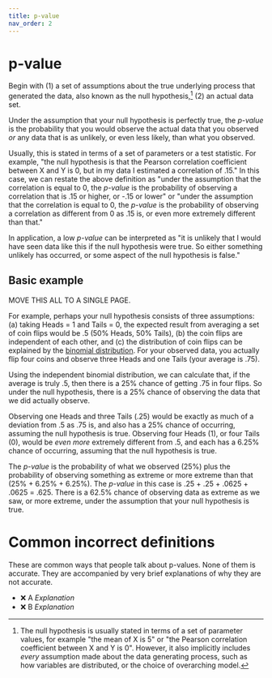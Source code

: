 ```yaml
---
title: p-value
nav_order: 2
---
```


# p-value

Begin with (1) a set of assumptions about the true underlying process that generated the data, also known as the null hypothesis,[^1] (2) an actual data set.

Under the assumption that your null hypothesis is perfectly true, the *p-value* is the probability that you would observe the actual data that you observed *or* any data that is as unlikely, or even less likely, than what you observed.

Usually, this is stated in terms of a set of parameters or a test statistic. For example, "the null hypothesis is that the Pearson correlation coefficient between X and Y is 0, but in my data I estimated a correlation of .15." In this case, we can restate the above definition as "under the assumption that the correlation is equal to 0, the *p-value* is the probability of observing a correlation that is .15 or higher, or -.15 or lower" or "under the assumption that the correlation is equal to 0, the *p-value* is the probability of observing a correlation as different from 0 as .15 is, or even more extremely different than that."

In application, a low *p-value* can be interpreted as "it is unlikely that I would have seen data like this if the null hypothesis were true. So either something unlikely has occurred, or some aspect of the null hypothesis is false." 

[^1]: The null hypothesis is usually stated in terms of a set of parameter values, for example "the mean of X is 5" or "the Pearson correlation coefficient between X and Y is 0". However, it also implicitly includes *every* assumption made about the data generating process, such as how variables are distributed, or the choice of overarching model.

## Basic example

MOVE THIS ALL TO A SINGLE PAGE.

For example, perhaps your null hypothesis consists of three assumptions: (a) taking Heads = 1 and Tails = 0, the expected result from averaging a set of coin flips would be .5 (50% Heads, 50% Tails), (b) the coin flips are independent of each other, and (c) the distribution of coin flips can be explained by the [binomial distribution](https://en.wikipedia.org/wiki/Binomial_distribution). For your observed data, you actually flip four coins and observe three Heads and one Tails (your average is .75).

Using the independent binomial distribution, we can calculate that, if the average is truly .5, then there is a 25% chance of getting .75 in four flips. So under the null hypothesis, there is a 25% chance of observing the data that we did actually observe.

Observing one Heads and three Tails (.25) would be exactly as much of a deviation from .5 as .75 is, and also has a 25% chance of occurring, assuming the null hypothesis is true. Observing four Heads (1), or four Tails (0), would be *even more* extremely different from .5, and each has a 6.25% chance of occurring, assuming that the null hypothesis is true.

The *p-value* is the probability of what we observed (25%) plus the probability of observing something as extreme or more extreme than that (25% + 6.25% + 6.25%). The *p-value* in this case is .25 + .25 + .0625 + .0625 = .625. There is a 62.5% chance of observing data as extreme as we saw, or more extreme, under the assumption that your null hypothesis is true. 

# Common incorrect definitions

These are common ways that people talk about p-values. None of them is accurate. They are accompanied by very brief explanations of why they are not accurate.

* ❌ A *Explanation*
* ❌ B *Explanation*
